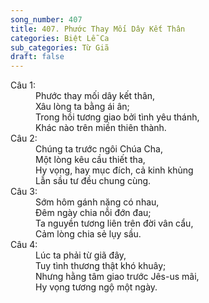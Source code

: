 ```yaml
---
song_number: 407
title: 407. Phước Thay Mối Dây Kết Thân
categories: Biệt Lễ Ca
sub_categories: Từ Giã
draft: false
---
```

<dl><dt>Câu 1:</dt><dd data-verse="1">Phước thay mối dây kết thân, <br/>Xâu lòng ta bằng ái ân; <br/>Trong hồi tương giao bởi tình yêu thánh, <br/>Khác nào trên miền thiên thành. </dd><dt>Câu 2:</dt><dd data-verse="2">Chúng ta trước ngôi Chúa Cha, <br/>Một lòng kêu cầu thiết tha, <br/>Hy vọng, hay mục đích, cả kinh khủng <br/>Lẫn sầu tư đều chung cùng. </dd><dt>Câu 3:</dt><dd data-verse="3">Sớm hôm gánh nặng có nhau, <br/>Đêm ngày chia nỗi đớn đau; <br/>Ta nguyền tương liên trên đời vân cẩu, <br/>Cảm lòng chia sẻ lụy sầu. </dd><dt>Câu 4:</dt><dd data-verse="4">Lúc ta phải từ giã đây, <br/>Tuy tình thương thật khó khuây; <br/>Nhưng hằng tâm giao trước Jês-us mãi, <br/>Hy vọng tương ngộ một ngày. </dd></dl>